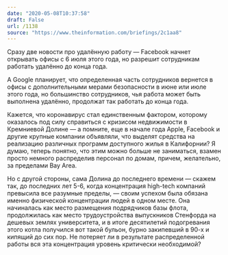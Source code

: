 ```yaml
---
date: "2020-05-08T10:37:58"
draft: False
url: /1138
source: "https://www.theinformation.com/briefings/2c1aa8"
---
```


Сразу две новости про удалённую работу — Facebook начнет открывать офисы с 6 июля этого года, но разрешит сотрудникам работать удалённо до конца года.

А Google планирует, что определенная часть сотрудников вернется в офисы с дополнительными мерами безопасности в июне или июле этого года, но большинство сотрудников, чья работа может быть выполнена удалённо, продолжат так работать до конца года.

Кажется, что коронавирус стал единственным фактором, которому оказалось под силу справиться с кризисом недвижимости в Кремниевой Долине — а помните, еще в начале года Apple, Facebook и другие крупные компании объявляли, что выделят средства на реализацию различных программ доступного жилья в Калифорнии? Я думаю, теперь понятно, что этим можно больше не заниматься, взамен просто немного распределив персонал по домам, причем, желательно, за пределами Bay Area.

Но с другой стороны, сама Долина до последнего времени — скажем так, до последних лет 5-6, когда концентрация high-tech компаний превысила все разумные пределы, — своим успехом была обязана именно физической концентрации людей в одном месте. Она начиналась как место размещения подрядчиков базы флота, продолжилась как место трудоустройства выпускников Стенфорда на дешевых землях университета, и в итоге десятилетий подогревания этого котла получился вот такой бульон, бурно закипевший в 90-х и кипящий до сих пор. Не потеряет ли в результате распределенной работы вся эта концентрация уровень критически необходимой?
